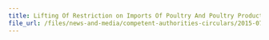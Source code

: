 ```yaml
---
title: Lifting Of Restriction on Imports Of Poultry And Poultry Products from UK 
file_url: /files/news-and-media/competent-authorities-circulars/2015-07-07-CA.pdf
---
```

